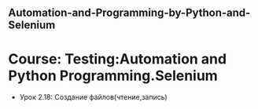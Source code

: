 ## Automation-and-Programming-by-Python-and-Selenium
# Course: Testing:Automation and Python Programming.Selenium

- Урок 2.18: Создание файлов(чтение,запись)